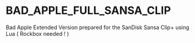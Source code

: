 # BAD_APPLE_FULL_SANSA_CLIP
Bad Apple Extended Version prepared for the SanDisk Sansa Clip+ using Lua ( Rockbox needed ! )
